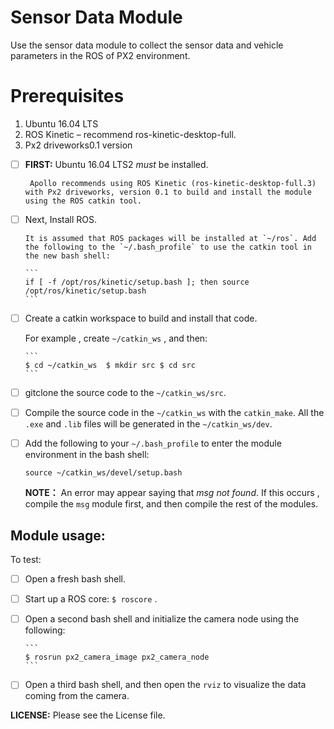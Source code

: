 # Sensor Data Module

Use the sensor data module to collect the sensor data and vehicle parameters in the ROS of PX2 environment.

# Prerequisites
1.	Ubuntu 16.04 LTS
2.	ROS Kinetic – recommend ros-kinetic-desktop-full.
3.	Px2 driveworks0.1 version

- [ ] **FIRST:**  Ubuntu 16.04 LTS2 *must* be installed.

       Apollo recommends using ROS Kinetic (ros-kinetic-desktop-full.3) with Px2 driveworks, version 0.1 to build and install the module using the ROS catkin tool.

- [ ] Next, Install ROS.

      It is assumed that ROS packages will be installed at `~/ros`. Add the following to the `~/.bash_profile` to use the catkin tool in the new bash shell:

      ```
      if [ -f /opt/ros/kinetic/setup.bash ]; then source /opt/ros/kinetic/setup.bash
      ```

- [ ] Create a catkin workspace to build and install that code.

    For example , create `~/catkin_ws` , and then:

      ```
      $ cd ~/catkin_ws	$ mkdir src	$ cd src
      ```

- [ ] gitclone the source code to the `~/catkin_ws/src`.


- [ ] Compile the source code in the `~/catkin_ws` with the `catkin_make`.  All the `.exe` and `.lib` files will be generated in the  `~/catkin_ws/dev`.

- [ ] Add the following to your `~/.bash_profile` to enter the module environment in the bash shell:

  ```
  source ~/catkin_ws/devel/setup.bash
  ```

  **NOTE：**
  An error may appear saying that *msg not found*. If this occurs , compile the `msg` module first, and then compile the rest of the modules.

## Module usage:

To test:

- [ ] Open a fresh bash shell.

- [ ] Start up a ROS core: `$ roscore` .

- [ ] Open a second bash shell and initialize the camera node using the following:

      ```
      $ rosrun px2_camera_image px2_camera_node
      ```


- [ ] Open a third bash shell, and then open the `rviz` to visualize the data coming from the camera.

**LICENSE:**  Please see the License file.